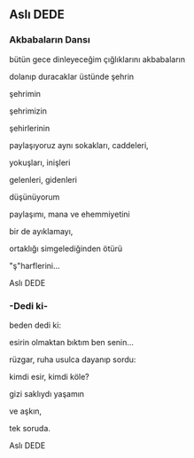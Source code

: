 ## Aslı DEDE

### Akbabaların Dansı

bütün gece dinleyeceğim çığlıklarını akbabaların

dolanıp duracaklar üstünde şehrin

şehrimin

şehrimizin

şehirlerinin



paylaşıyoruz aynı sokakları, caddeleri,

yokuşları, inişleri

gelenleri, gidenleri

düşünüyorum

paylaşımı, mana ve ehemmiyetini



bir de ayıklamayı,

ortaklığı simgelediğinden ötürü

"ş"harflerini...

Aslı DEDE

### -Dedi ki-

beden dedi ki:

esirin olmaktan bıktım ben senin...



rüzgar, ruha usulca dayanıp sordu:

kimdi esir, kimdi köle?



gizi saklıydı yaşamın 

ve aşkın,

tek soruda.

Aslı DEDE
